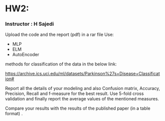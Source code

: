 # HW2:
### Instructor : H Sajedi

Upload the code and the report (pdf) in a rar file
Use:
* MLP
* ELM
* AutoEncoder

methods for classification of the data in the below link:

https://archive.ics.uci.edu/ml/datasets/Parkinson%27s+Disease+Classification#

Report all the details of your modeling and also Confusion matrix, Accuracy, Precision, Recall and f-measure for the best result. Use 5-fold cross validation and finally report the average values of the mentioned measures.

Compare your results with the results of the published paper (in a table format) .
